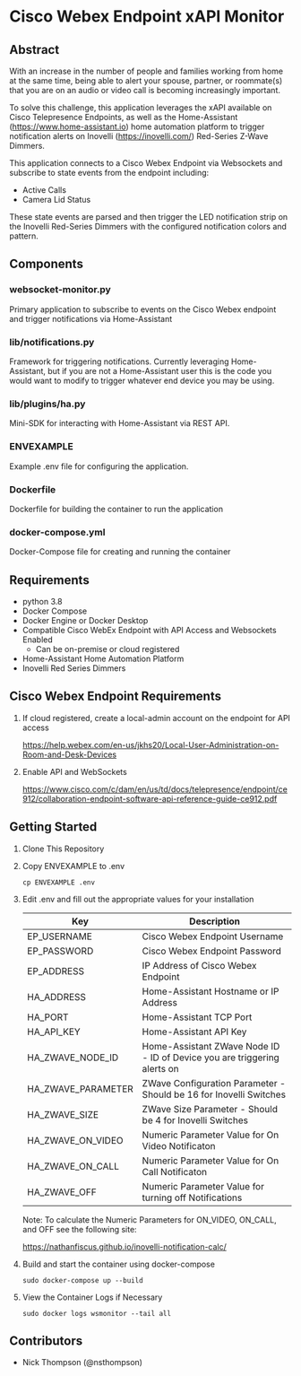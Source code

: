 # Cisco Webex Endpoint xAPI Monitor

## Abstract

With an increase in the number of people and families working from home at the same time, being able to alert your spouse, partner, or roommate(s) that you are on an audio or video call is becoming increasingly important.

To solve this challenge, this application leverages the xAPI available on Cisco Telepresence Endpoints, as well as the Home-Assistant (https://www.home-assistant.io) home automation platform to trigger notification alerts on Inovelli (https://inovelli.com/) Red-Series Z-Wave Dimmers.

This application connects to a Cisco Webex Endpoint via Websockets and subscribe to state events from the endpoint including:

* Active Calls
* Camera Lid Status

These state events are parsed and then trigger the LED notification strip on the Inovelli Red-Series Dimmers with the configured notification colors and pattern.

## Components

### websocket-monitor.py

Primary application to subscribe to events on the Cisco Webex endpoint and trigger notifications via Home-Assistant

### lib/notifications.py

Framework for triggering notifications.  Currently leveraging Home-Assistant, but if you are not a Home-Assistant user this is the code you would want to modify to trigger whatever end device you may be using.

### lib/plugins/ha.py

Mini-SDK for interacting with Home-Assistant via REST API.

### ENVEXAMPLE

Example .env file for configuring the application.

### Dockerfile

Dockerfile for building the container to run the application

### docker-compose.yml

Docker-Compose file for creating and running the container

## Requirements

* python 3.8
* Docker Compose
* Docker Engine or Docker Desktop
* Compatible Cisco WebEx Endpoint with API Access and Websockets Enabled
    * Can be on-premise or cloud registered
* Home-Assistant Home Automation Platform
* Inovelli Red Series Dimmers

## Cisco Webex Endpoint Requirements

1. If cloud registered, create a local-admin account on the endpoint for API access
   
   https://help.webex.com/en-us/jkhs20/Local-User-Administration-on-Room-and-Desk-Devices

2. Enable API and WebSockets
   
   https://www.cisco.com/c/dam/en/us/td/docs/telepresence/endpoint/ce912/collaboration-endpoint-software-api-reference-guide-ce912.pdf

## Getting Started

1. Clone This Repository

2. Copy ENVEXAMPLE to .env

    ```shell
    cp ENVEXAMPLE .env
    ```

3. Edit .env and fill out the appropriate values for your installation

    | Key | Description |
    | --- | --- |
    | EP_USERNAME | Cisco Webex Endpoint Username |
    | EP_PASSWORD | Cisco Webex Endpoint Password |
    | EP_ADDRESS | IP Address of Cisco Webex Endpoint |
    | HA_ADDRESS | Home-Assistant Hostname or IP Address |
    | HA_PORT | Home-Assistant TCP Port |
    | HA_API_KEY | Home-Assistant API Key |
    | HA_ZWAVE_NODE_ID | Home-Assistant ZWave Node ID - ID of Device you are triggering alerts on|
    | HA_ZWAVE_PARAMETER | ZWave Configuration Parameter - Should be 16 for Inovelli Switches |
    | HA_ZWAVE_SIZE | ZWave Size Parameter - Should be 4 for Inovelli Switches |
    | HA_ZWAVE_ON_VIDEO | Numeric Parameter Value for On Video Notificaton |
    | HA_ZWAVE_ON_CALL | Numeric Parameter Value for On Call Notificaton |
    | HA_ZWAVE_OFF | Numeric Parameter Value for turning off Notifications |

    Note: 
    To calculate the Numeric Parameters for ON_VIDEO, ON_CALL, and OFF see the following site:

    https://nathanfiscus.github.io/inovelli-notification-calc/

4. Build and start the container using docker-compose

    ```shell
    sudo docker-compose up --build
    ```

5. View the Container Logs if Necessary

    ```shell
    sudo docker logs wsmonitor --tail all
    ```

## Contributors

* Nick Thompson (@nsthompson)
